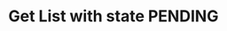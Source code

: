 Get List with state PENDING
===================

<style>
  .md-content__button {
    display: none;
  }
</style>